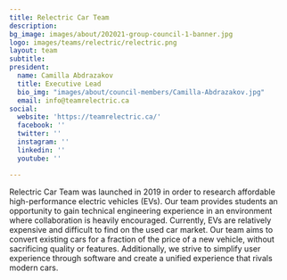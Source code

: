 ```yaml
---
title: Relectric Car Team
description: 
bg_image: images/about/202021-group-council-1-banner.jpg
logo: images/teams/relectric/relectric.png
layout: team
subtitle: 
president:
  name: Camilla Abdrazakov
  title: Executive Lead
  bio_img: "images/about/council-members/Camilla-Abdrazakov.jpg"
  email: info@teamrelectric.ca
social:
  website: 'https://teamrelectric.ca/'
  facebook: ''
  twitter: ''
  instagram: ''
  linkedin: ''
  youtube: ''

---
```

Relectric Car Team was launched in 2019 in order to research affordable high-performance electric vehicles (EVs). Our team provides students an opportunity to gain technical engineering experience in an environment where collaboration is heavily encouraged.
Currently, EVs are relatively expensive and difficult to find on the used car market. Our team aims to convert existing cars for a fraction of the price of a new vehicle, without sacrificing quality or features. Additionally, we strive to simplify user experience through software and create a unified experience that rivals modern cars.